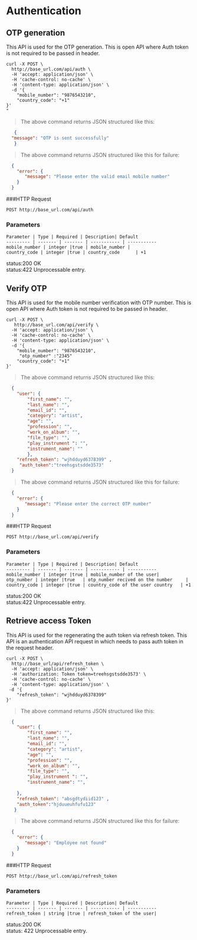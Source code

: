 # Authentication

## OTP generation

This API is used for the OTP generation.
This is open API where Auth token is not required to be passed in header.

```shell
curl -X POST \
  http://base_url.com/api/auth \
  -H 'accept: application/json' \
  -H 'cache-control: no-cache' \
  -H 'content-type: application/json' \
  -d '{
	"mobile_number": "9876543210",
	"country_code": "+1"
}'
" 
```

> The above command returns JSON structured like this:

```json
   {
  "message": "OTP is sent successfully"
   }
```
>The above command returns JSON structured like this for failure:

```json
  {
    "error": {
       "message": "Please enter the valid email mobile number"
    }
  }
```


###HTTP Request

`POST http://base_url.com/api/auth`

### Parameters

    Parameter | Type | Required | Description| Default
    --------- | ------- | ------- | ----------- | -----------
    mobile_number | integer |true | mobile_number | 
    country_code | integer |true | country_code      | +1
    
<aside class="success">status:200 OK</aside>
<aside class="warning">status:422 Unprocessable entry.</aside>


## Verify OTP

This API is used for the mobile number verification with OTP number.
This is open API where Auth token is not required to be passed in header.

```shell
curl -X POST \
   http://base_url.com/api/verify \
  -H 'accept: application/json' \
  -H 'cache-control: no-cache' \
  -H 'content-type: application/json' \
  -d '{
	"mobile_number": "9876543210",
	 "otp_number" :"2345"
	"country_code": "+1"
}'
```

> The above command returns JSON structured like this:

```json
  {
  	"user": {
  		"first_name": "",
  		"last_name": "",
  		"email_id": "",
  		"category": "artist",
  		"age": "",
  		"profession": "",
  		"work_on_album": "",
  		"file_type": "",
  		"play_instrument ": "",
  		"instrument_name": ""
    	},
  	"refresh_token": "wjhdduyd6378399" ,
     "auth_token":"treehsgstsdde3573"
  }
```
>The above command returns JSON structured like this for failure:

```json
  {
    "error": {
       "message": "Please enter the correct OTP number"
    }
  }
```

###HTTP Request

`POST http://base_url.com/api/verify`

### Parameters

    Parameter | Type | Required | Description| Default
    --------- | ------- | ------- | ----------- | -----------
    mobile_number | integer |true | mobile_number of the user| 
    otp_number | integer |true   | otp_number recived on the number     | 
    country_code | integer |true | country_code of the user country   | +1
     
<aside class="success">status:200 OK</aside>
<aside class="warning">status:422 Unprocessable entry.</aside>


## Retrieve access Token

This API is used for the regenerating the auth token via refresh token.
This API is an authentication API request in which needs to pass auth token in the request header.

```shell
curl -X POST \
  http://base_url/api/refresh_token \
  -H 'accept: application/json' \
  -H 'authorization: Token token=treehsgstsdde3573' \
  -H 'cache-control: no-cache' \
  -H 'content-type: application/json' \
 -d '{
	"refresh_token": "wjhdduyd6378399"
}'
```

> The above command returns JSON structured like this:

```json
  {
   	"user": {
   		"first_name": "",
   		"last_name": "",
   		"email_id": "",
   		"category": "artist",
   		"age": "",
   		"profession": "",
   		"work_on_album": "",
   		"file_type": "",
   		"play_instrument ": "",
   		"instrument_name": "",
   		  		
   	},
   	"refresh_token": "absgdtydiid123" ,
   	"auth_token":"hjduueuhfufu123"
   }
```
>The above command returns JSON structured like this for failure:

```json
  {
    "error": {
       "message": "Employee not found"
    }
  }
```

###HTTP Request

`POST http://base_url.com/api/refresh_token`

### Parameters

    Parameter | Type | Required | Description| Default
    --------- | ------- | ------- | ----------- | -----------
    refresh_token | string |true | refresh_token of the user| 
    
     
<aside class="success">status:200 OK</aside>
<aside class="warning">status: 422 Unprocessable entry. </aside>

